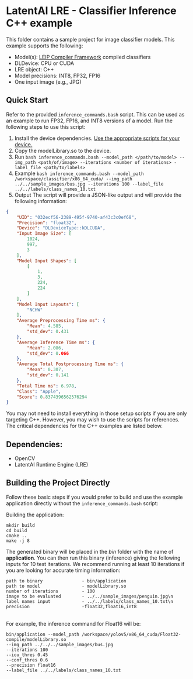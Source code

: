 # LatentAI LRE - Classifier Inference C++ example 
This folder contains a sample project for image classifier models.  This example supports the following:

- Model(s): [LEIP Compiler Framework](https://leipdocs.latentai.io/cf/3.0/content/) compiled classifiers
- DLDevice: CPU or CUDA
- LRE object: C++
- Model precisions: INT8, FP32, FP16
- One input image (e.g., JPG)

## Quick Start

Refer to the provided `inference_commands.bash` script. This can be used as an example to run FP32, FP16, and INT8 versions of a model. Run the following steps to use this script:

1. Install the device dependencies. [Use the appropriate scripts for your device.](../../setup_scripts)
2. Copy the modelLibrary.so to the device.
3. Run  ``` bash inference_commands.bash --model_path </path/to/model> --img_path <path/of/image> --iterations <number of iterations> -label_file <path/to/labels> ```
4. Example ``` bash inference_commands.bash --model_path /workspace/classifier/x86_64_cuda/ --img_path ../../sample_images/bus.jpg --iterations 100 --label_file ../../labels/class_names_10.txt ```
5. Output
The script will provide a JSON-like output and will provide the following information:
``` json
{
    "UID": "032ecf56-2389-495f-9740-af43c3c0ef68",
    "Precision": "float32",
    "Device": "DLDeviceType::kDLCUDA",
    "Input Image Size": [
        1024,
        997,
        3
    ],
    "Model Input Shapes": [
        [
            1,
            3,
            224,
            224
        ]
    ],
    "Model Input Layouts": [
        "NCHW"
    ],
    "Average Preprocessing Time ms": {
        "Mean": 4.585,
        "std_dev": 0.431
    },
    "Average Inference Time ms": {
        "Mean": 2.086,
        "std_dev": 0.066
    },
    "Average Total Postprocessing Time ms": {
        "Mean": 0.307,
        "std_dev": 0.141
    },
    "Total Time ms": 6.978,
    "Class": "Apple",
    "Score": 0.8374396562576294
}
```

You may not need to install everything in those setup scripts if you are only targeting C++. However, you may wish to use the scripts for references.
The critical dependencies for the C++ examples are listed below.


## Dependencies:

- OpenCV
- LatentAI Runtime Engine (LRE)


## Building the Project Directly
Follow these basic steps if you would prefer to build and use the example application directly without the `inference_commands.bash` script:

Building the application:<br>
```
mkdir build
cd build
cmake ..
make -j 8
```

The generated binary will be placed in the *bin* folder with the name of **application**. You can then run this binary (inference) giving the following inputs for 10 test iterations. We recommend running at least 10 iterations if you are looking for accurate timing information:


```
path to binary               - bin/application
path to model                - modelLibrary.so
number of iterations         - 100
image to be evaluated        - ../../sample_images/penguin.jpg\n
label names input            - ../../labels/class_names_10.txt\n
precision                    -float32,float16,int8   
```
<br>
For example, the inference command for Float16 will be:

```
bin/application --model_path /workspace/yolov5/x86_64_cuda/Float32-compile/modelLibrary.so 
--img_path ../../../sample_images/bus.jpg 
--iterations 100 
--iou_thres 0.45 
--conf_thres 0.6 
--precision float16
--label_file ../../labels/class_names_10.txt
```
